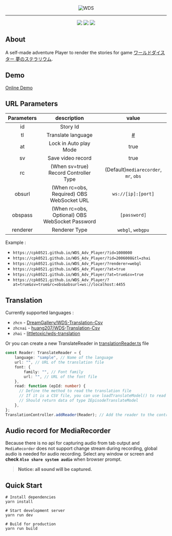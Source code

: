 <div align="center">
  <img src="assets/cover.png" alt="WDS">
  <hr>
</div>

<div align="center">
  
  <img src="https://img.shields.io/badge/typescript-%233178C6?style=for-the-badge&logo=typescript&logoColor=white">
  <img src="https://img.shields.io/badge/pixijs%208.6.3%20-%23e22162.svg?style=for-the-badge">
  <img src="https://img.shields.io/badge/spine%204.1-%23CC6699?style=for-the-badge&logoColor=white">
</div>

## About
A self-made adventure Player to render the stories for game [ワールドダイスター 夢のステラリウム](https://world-dai-star.com/game).

## Demo
[Online Demo](https://cpk0521.github.io/WDS_Adv_Player/?id=1000000)

## URL Parameters

| Parameters  | description | value |
| :-------------: | :-------------: | :-------------:|
|id  | Story Id | |
|tl  | Translate language | [#](https://github.com/Cpk0521/WDS_Adv_Player?tab=readme-ov-file#translation) |
|at  | Lock in Auto play Mode | true |
|sv  | Save video record | true |
|rc  | (When sv=true) Record Controller Type | (Default)`mediarecorder`, `mr`, `obs` |
|obsurl  | (When rc=obs, Required) OBS WebSocket URL | `ws://[ip]:[port]` |
|obspass  | (When rc=obs, Optional) OBS WebSocket Password | `[password]` |
|renderer  | Renderer Type | `webgl`, `webgpu` |

Example : 
 - `https://cpk0521.github.io/WDS_Adv_Player/?id=1000000`
 - `https://cpk0521.github.io/WDS_Adv_Player/?id=2006008&tl=zhai`
 - `https://cpk0521.github.io/WDS_Adv_Player/?renderer=webgl`
 - `https://cpk0521.github.io/WDS_Adv_Player/?at=true`
 - `https://cpk0521.github.io/WDS_Adv_Player/?at=true&sv=true`
 - `https://cpk0521.github.io/WDS_Adv_Player/?at=true&sv=true&rc=obs&obsurl=ws://localhost:4455`

## Translation

Currently supported languages :
  - `zhcn` - [DreamGallery/WDS-Translation-Csv](https://github.com/DreamGallery/WDS-Translation-Csv)
  - `zhcnai` - [huang207/WDS-Translation-Csv](https://github.com/huang207/WDS-Translation-Csv/tree/ai)
  - `zhai` - [littletoxic/wds-translation](https://github.com/littletoxic/wds-translation)

Or you can create a new TranslateReader in [translationReader.ts](./src/constant/translationReader.ts) file
  ```ts
  const Reader: TranslateReader = {
      language: "sample", // Name of the language
      url: "", // URL of the translation file
      font: {
          family: "", // Font family
          url: "", // URL of the font file
      },
      read: function (epId: number) { 
        // Define the method to read the translation file
        // If it is a CSV file, you can use loadTranslateModel() to read it.
        // Should return data of type IEpisodeTranslateModel
      },
  };
  TranslationController.addReader(Reader); // Add the reader to the controller
  ```

## Audio record for MediaRecorder

Because there is no api for capturing audio from tab output and `MediaRecorder` does not support change stream during recording, global audio is needed for audio recording. Select any window or screen and **check `Also share system audio`** when browser prompt.

> **Notice: all sound will be captured.**

## Quick Start

```shell
# Install dependencies
yarn install

# Start development server
yarn run dev

# Build for production
yarn run build
```